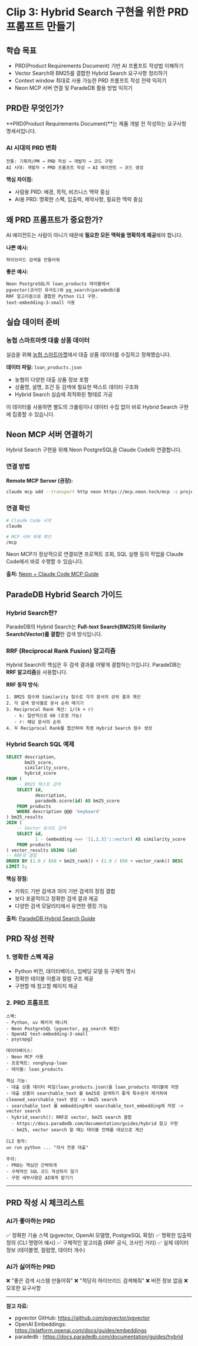 # Clip 3: Hybrid Search 구현을 위한 PRD 프롬프트 만들기

## 학습 목표
- PRD(Product Requirements Document) 기반 AI 프롬프트 작성법 이해하기
- Vector Search와 BM25를 결합한 Hybrid Search 요구사항 정리하기
- Context window 최대로 사용 가능한 PRD 프롬프트 작성 전략 익히기
- Neon MCP 서버 연결 및 ParadeDB 활용 방법 익히기

## PRD란 무엇인가?

**PRD(Product Requirements Document)**는 제품 개발 전 작성하는 요구사항 명세서입니다.

### AI 시대의 PRD 변화
```
전통: 기획자/PM → PRD 작성 → 개발자 → 코드 구현
AI 시대: 개발자 → PRD 프롬프트 작성 → AI 에이전트 → 코드 생성
```

**핵심 차이점:**
- 사람용 PRD: 배경, 목적, 비즈니스 맥락 중심
- AI용 PRD: 명확한 스펙, 입출력, 제약사항, 필요한 맥락 중심

## 왜 PRD 프롬프트가 중요한가?

AI 에이전트는 사람이 아니기 때문에 **필요한 모든 맥락을 명확하게 제공**해야 합니다.

**나쁜 예시:**
```
하이브리드 검색을 만들어줘
```

**좋은 예시:**
```
Neon PostgreSQL의 loan_products 테이블에서
pgvector(코사인 유사도)와 pg_search(paradedb)를
RRF 알고리즘으로 결합한 Python CLI 구현.
text-embedding-3-small 사용
```

## 실습 데이터 준비

### 농협 스마트마켓 대출 상품 데이터

실습을 위해 [농협 스마트마켓](https://smartmarket.nonghyup.com/servlet/BFLNW0000R.view)에서 대출 상품 데이터를 수집하고 정제했습니다.

**데이터 파일:** `loan_products.json`
- 농협의 다양한 대출 상품 정보 포함
- 상품명, 설명, 조건 등 검색에 필요한 텍스트 데이터 구조화
- Hybrid Search 실습에 최적화된 형태로 가공

이 데이터를 사용하면 별도의 크롤링이나 데이터 수집 없이 바로 Hybrid Search 구현에 집중할 수 있습니다.

## Neon MCP 서버 연결하기

Hybrid Search 구현을 위해 Neon PostgreSQL을 Claude Code와 연결합니다.

### 연결 방법

**Remote MCP Server (권장):**
```bash
claude mcp add --transport http neon https://mcp.neon.tech/mcp -s project
```

### 연결 확인

```bash
# Claude Code 시작
claude

# MCP 서버 목록 확인
/mcp
```

Neon MCP가 정상적으로 연결되면 프로젝트 조회, SQL 실행 등의 작업을 Claude Code에서 바로 수행할 수 있습니다.

**출처:** [Neon + Claude Code MCP Guide](https://neon.com/guides/claude-code-mcp-neon)

## ParadeDB Hybrid Search 가이드

### Hybrid Search란?

ParadeDB의 Hybrid Search는 **Full-text Search(BM25)와 Similarity Search(Vector)를 결합**한 검색 방식입니다.

### RRF (Reciprocal Rank Fusion) 알고리즘

Hybrid Search의 핵심은 두 검색 결과를 어떻게 결합하는가입니다. ParadeDB는 **RRF 알고리즘**을 사용합니다.

**RRF 동작 방식:**
```
1. BM25 점수와 Similarity 점수로 각각 문서의 상위 결과 계산
2. 각 검색 방식별로 문서 순위 매기기
3. Reciprocal Rank 계산: 1/(k + r)
   - k: 일반적으로 60 (조정 가능)
   - r: 해당 문서의 순위
4. 두 Reciprocal Rank를 합산하여 최종 Hybrid Search 점수 생성
```

### Hybrid Search SQL 예제

```sql
SELECT description,
       bm25_score,
       similarity_score,
       hybrid_score
FROM (
    -- BM25 텍스트 검색
    SELECT id,
           description,
           paradedb.score(id) AS bm25_score
    FROM products
    WHERE description @@@ 'keyboard'
) bm25_results
JOIN (
    -- Vector 유사도 검색
    SELECT id,
           1 - (embedding <=> '[1,2,3]'::vector) AS similarity_score
    FROM products
) vector_results USING (id)
-- RRF로 결합
ORDER BY (1.0 / (60 + bm25_rank)) + (1.0 / (60 + vector_rank)) DESC
LIMIT 5;
```

**핵심 장점:**
- 키워드 기반 검색과 의미 기반 검색의 장점 결합
- 보다 포괄적이고 정확한 검색 결과 제공
- 다양한 검색 모달리티에서 유연한 랭킹 가능

**출처:** [ParadeDB Hybrid Search Guide](https://docs.paradedb.com/documentation/guides/hybrid)

## PRD 작성 전략

### 1. 명확한 스펙 제공
- Python 버전, 데이터베이스, 임베딩 모델 등 구체적 명시
- 정확한 테이블 이름과 컬럼 구조 제공
- 구현할 때 참고할 페이지 제공

### 2. PRD 프롬프트
```
스펙:
- Python, uv 패키지 매니저
- Neon PostgreSQL (pgvector, pg_search 확장)
- OpenAI text-embedding-3-small
- psycopg2

데이터베이스:
- Neon MCP 사용
- 프로젝트: nonghyup-loan
- 테이블: loan_products

핵심 기능:
- 대출 상품 데이터 파일(loan_products.json)을 loan_products 테이블에 저장
- 대출 상품이 searchable_text 를 bm25로 검색하기 좋게 특수문자 제거하여 cleaned_searchable_text 생성 -> bm25 search
- searchable_text 를 embedding해서 searchable_text_embedding에 저장 -> vector search
- hybrid_search(): RRF로 vector, bm25 search 결합
  - https://docs.paradedb.com/documentation/guides/hybrid 참고 구현
  - bm25, vector search 할 때는 테이블 전체를 대상으로 계산

CLI 동작:
uv run python ... "의사 전용 대출"

주의:
- PRD는 핵심만 간략하게
- 구체적인 SQL 코드 작성하지 않기
- 구현 세부사항은 AI에게 맡기기
```

---

## PRD 작성 시 체크리스트

### AI가 좋아하는 PRD
✅ 정확한 기술 스택 (pgvector, OpenAI 모델명, PostgreSQL 확장)
✅ 명확한 입출력 정의 (CLI 명령어 예시)
✅ 구체적인 알고리즘 (RRF 공식, 코사인 거리)
✅ 실제 데이터 정보 (테이블명, 컬럼명, 데이터 개수)

### AI가 싫어하는 PRD
❌ "좋은 검색 시스템 만들어줘"
❌ "적당히 하이브리드 검색해줘"
❌ 버전 정보 없음
❌ 모호한 요구사항

---

**참고 자료:**
- pgvector GitHub: https://github.com/pgvector/pgvector
- OpenAI Embeddings: https://platform.openai.com/docs/guides/embeddings
- paradedb : https://docs.paradedb.com/documentation/guides/hybrid
